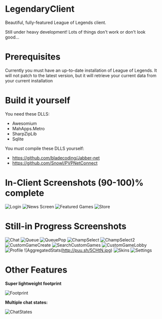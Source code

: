 LegendaryClient
===============

Beautiful, fully-featured League of Legends client.

Still under heavy development! Lots of things don't work or don't look good...

Prerequisites
=============

Currently you must have an up-to-date installation of League of Legends. It will not patch to the latest version, but it will retrieve your current data from your current installation

Build it yourself
=================

You need these DLLS:

* Awesomium
* MahApps.Metro
* SharpZipLib
* Sqlite

You must compile these DLLS yourself:

* https://github.com/bladecoding/Jabber-net
* https://github.com/Snowl/PVPNetConnect

In-Client Screenshots (90-100)% complete
=====================

![Login](http://i.imgur.com/KlRS9G2.jpg)
![News Screen](http://i.imgur.com/UagU9fw.png)
![Featured Games](http://i.imgur.com/lvFTsXP.png)
![Store](http://i.imgur.com/VvdjTrA.png)

Still-in Progress Screenshots 
=============================

![Chat](http://i.imgur.com/A9ZVb2I.jpg)
![Queue](http://i.imgur.com/BuDdtyd.png)
![QueuePop](http://i.imgur.com/KAt5KXR.png)
![ChampSelect](http://i.imgur.com/KEZHtw2.jpg)
![ChampSelect2](http://i.imgur.com/FBK2dw3.jpg)
![CustomGameCreate](http://i.imgur.com/vig8S6P.png)
![SearchCustomGames](http://i.imgur.com/1j5Yw8c.png)
![CustomGameLobby](http://i.imgur.com/Z345BSm.png)
![Profile](http://i.imgur.com/BSLpms5.png)
![AggregatedStats(http://puu.sh/5CHtN.jpg)
![Skins](http://i.imgur.com/Lsz3x4d.jpg)
![Settings](http://i.imgur.com/ZTktZTY.png)

Other Features
======

**Super lightweight footprint**

![Footprint](http://i.imgur.com/BAN9o6X.png)

**Multiple chat states:**

![ChatStates](http://i.imgur.com/TY96nl5.png)